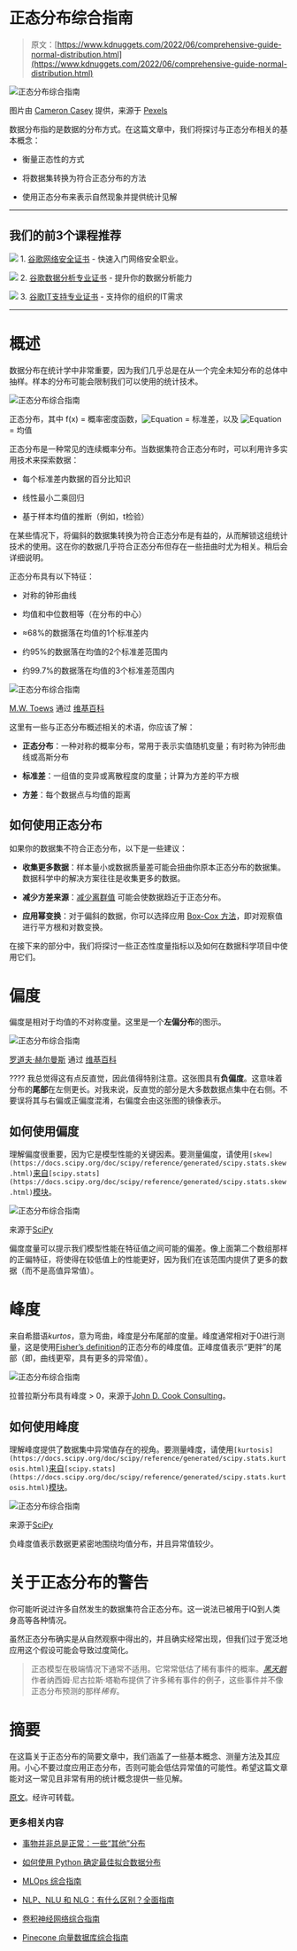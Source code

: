 # 正态分布综合指南

> 原文：[https://www.kdnuggets.com/2022/06/comprehensive-guide-normal-distribution.html](https://www.kdnuggets.com/2022/06/comprehensive-guide-normal-distribution.html)

![正态分布综合指南](../Images/7bd7d292faf69a775b4ccc7052cad704.png)

图片由 [Cameron Casey](https://www.pexels.com/@camcasey?utm_content=attributionCopyText&utm_medium=referral&utm_source=pexels) 提供，来源于 [Pexels](https://www.pexels.com/photo/action-adult-balance-dusk-1152854/?utm_content=attributionCopyText&utm_medium=referral&utm_source=pexels)

数据分布指的是数据的分布方式。在这篇文章中，我们将探讨与正态分布相关的基本概念：

+   衡量正态性的方式

+   将数据集转换为符合正态分布的方法

+   使用正态分布来表示自然现象并提供统计见解

* * *

## 我们的前3个课程推荐

![](../Images/0244c01ba9267c002ef39d4907e0b8fb.png) 1\. [谷歌网络安全证书](https://www.kdnuggets.com/google-cybersecurity) - 快速入门网络安全职业。

![](../Images/e225c49c3c91745821c8c0368bf04711.png) 2\. [谷歌数据分析专业证书](https://www.kdnuggets.com/google-data-analytics) - 提升你的数据分析能力

![](../Images/0244c01ba9267c002ef39d4907e0b8fb.png) 3\. [谷歌IT支持专业证书](https://www.kdnuggets.com/google-itsupport) - 支持你的组织的IT需求

* * *

# 概述

数据分布在统计学中非常重要，因为我们几乎总是在从一个完全未知分布的总体中抽样。样本的分布可能会限制我们可以使用的统计技术。

![正态分布综合指南](../Images/2c1c0eed0a456e619ea565112f98975d.png)

正态分布，其中 f(x) = 概率密度函数，![Equation](../Images/6e4e79ac38f589fcd0e6857e425ed290.png) = 标准差，以及 ![Equation](../Images/9085c58c4a0bacbbf50693572d386f2f.png) = 均值

正态分布是一种常见的连续概率分布。当数据集符合正态分布时，可以利用许多实用技术来探索数据：

+   每个标准差内数据的百分比知识

+   线性最小二乘回归

+   基于样本均值的推断（例如，t检验）

在某些情况下，将偏斜的数据集转换为符合正态分布是有益的，从而解锁这组统计技术的使用。这在你的数据几乎符合正态分布但存在一些扭曲时尤为相关。稍后会详细说明。

正态分布具有以下特征：

+   对称的钟形曲线

+   均值和中位数相等（在分布的中心）

+   ≈68%的数据落在均值的1个标准差内

+   约95%的数据落在均值的2个标准差范围内

+   约99.7%的数据落在均值的3个标准差范围内

![正态分布综合指南](../Images/276649c6e1a1a177021f6539b82ac9ac.png)

[M.W. Toews](https://commons.wikimedia.org/wiki/User:Mwtoews) 通过 [维基百科](https://en.wikipedia.org/wiki/Normal_distribution#/media/File:Standard_deviation_diagram.svg)

这里有一些与正态分布概述相关的术语，你应该了解：

+   **正态分布**：一种对称的概率分布，常用于表示实值随机变量；有时称为钟形曲线或高斯分布

+   **标准差**：一组值的变异或离散程度的度量；计算为方差的平方根

+   **方差**：每个数据点与均值的距离

## 如何使用正态分布

如果你的数据集不符合正态分布，以下是一些建议：

+   **收集更多数据**：样本量小或数据质量差可能会扭曲你原本正态分布的数据集。数据科学中的解决方案往往是收集更多的数据。

+   **减少方差来源**：[减少离群值](https://towardsdatascience.com/data-science-new-normal-ca34bcbad8f0#c61a) 可能会使数据趋近于正态分布。

+   **应用幂变换**：对于偏斜的数据，你可以选择应用 [Box-Cox 方法](https://scikit-learn.org/stable/modules/generated/sklearn.preprocessing.power_transform.html)，即对观察值进行平方根和对数变换。

在接下来的部分中，我们将探讨一些正态性度量指标以及如何在数据科学项目中使用它们。

# 偏度

偏度是相对于均值的不对称度量。这里是一个**左偏分布**的图示。

![正态分布综合指南](../Images/782b1b66fce3d30c48cf0012b72b42fc.png)

[罗道夫·赫尔曼斯](https://en.wikipedia.org/wiki/User:Rodolfo_Hermans) 通过 [维基百科](https://en.wikipedia.org/wiki/Skewness#/media/File:Negative_and_positive_skew_diagrams_(English).svg)

???? 我总觉得这有点反直觉，因此值得特别注意。这张图具有**负偏度**。这意味着分布的**尾部**在左侧更长。对我来说，反直觉的部分是大多数数据点集中在右侧。不要误将其与右偏或正偏度混淆，右偏度会由这张图的镜像表示。

## 如何使用偏度

理解偏度很重要，因为它是模型性能的关键因素。要测量偏度，请使用`[skew](https://docs.scipy.org/doc/scipy/reference/generated/scipy.stats.skew.html)`[来自](https://docs.scipy.org/doc/scipy/reference/generated/scipy.stats.skew.html)`[scipy.stats](https://docs.scipy.org/doc/scipy/reference/generated/scipy.stats.skew.html)`[模块](https://docs.scipy.org/doc/scipy/reference/generated/scipy.stats.skew.html)。

![正态分布综合指南](../Images/27741251fa220ff9fd30bb23a5be5d18.png)

来源于[SciPy](https://docs.scipy.org/doc/scipy/reference/generated/scipy.stats.skew.html)

偏度度量可以提示我们模型性能在特征值之间可能的偏差。像上面第二个数组那样的正偏特征，将使得在较低值上的性能更好，因为我们在该范围内提供了更多的数据（而不是高值异常值）。

# 峰度

来自希腊语*kurtos*，意为弯曲，峰度是分布尾部的度量。峰度通常相对于0进行测量，这是使用[Fisher’s definition](https://docs.scipy.org/doc/scipy/reference/generated/scipy.stats.kurtosis.html)的正态分布的峰度值。正峰度值表示“更胖”的尾部（即，曲线更窄，具有更多的异常值）。

![正态分布综合指南](../Images/7e044526a91924d2160aaccce14084f8.png)

拉普拉斯分布具有峰度 > 0，来源于[John D. Cook Consulting](https://www.johndcook.com/blog/2019/02/05/normal-approximation-to-laplace-distribution/)。

## 如何使用峰度

理解峰度提供了数据集中异常值存在的视角。要测量峰度，请使用`[kurtosis](https://docs.scipy.org/doc/scipy/reference/generated/scipy.stats.kurtosis.html)`[来自](https://docs.scipy.org/doc/scipy/reference/generated/scipy.stats.kurtosis.html)`[scipy.stats](https://docs.scipy.org/doc/scipy/reference/generated/scipy.stats.kurtosis.html)`[模块](https://docs.scipy.org/doc/scipy/reference/generated/scipy.stats.kurtosis.html)。

![正态分布综合指南](../Images/7abd707e30c134e1f7547288e76eac41.png)

来源于[SciPy](https://docs.scipy.org/doc/scipy/reference/generated/scipy.stats.kurtosis.html)

负峰度值表示数据更紧密地围绕均值分布，并且异常值较少。

# 关于正态分布的警告

你可能听说过许多自然发生的数据集符合正态分布。这一说法已被用于IQ到人类身高等各种情况。

虽然正态分布确实是从自然观察中得出的，并且确实经常出现，但我们过于宽泛地应用这个假设可能会导致过度简化。

> 正态模型在极端情况下通常不适用。它常常低估了稀有事件的概率。[*黑天鹅*](https://amzn.to/2TVo5M6) 作者纳西姆·尼古拉斯·塔勒布提供了许多稀有事件的例子，这些事件并不像正态分布预测的那样*稀有*。

# 摘要

在这篇关于正态分布的简要文章中，我们涵盖了一些基本概念、测量方法及其应用。小心不要过度应用正态分布，否则可能会低估异常值的可能性。希望这篇文章能对这一常见且非常有用的统计概念提供一些见解。

[原文](https://towardsdatascience.com/normal-distribution-160a93939248)。经许可转载。

### 更多相关内容

+   [事物并非总是正常：一些“其他”分布](https://www.kdnuggets.com/2023/01/things-arent-always-normal-distributions.html)

+   [如何使用 Python 确定最佳拟合数据分布](https://www.kdnuggets.com/2021/09/determine-best-fitting-data-distribution-python.html)

+   [MLOps 综合指南](https://www.kdnuggets.com/2023/08/comprehensive-guide-mlops.html)

+   [NLP、NLU 和 NLG：有什么区别？全面指南](https://www.kdnuggets.com/2022/06/nlp-nlu-nlg-difference-comprehensive-guide.html)

+   [卷积神经网络综合指南](https://www.kdnuggets.com/2023/06/comprehensive-guide-convolutional-neural-networks.html)

+   [Pinecone 向量数据库综合指南](https://www.kdnuggets.com/a-comprehensive-guide-to-pinecone-vector-databases)
